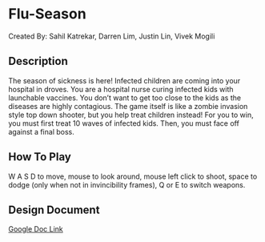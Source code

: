 # Flu-Season
  
Created By: Sahil Katrekar, Darren Lim, Justin Lin, Vivek Mogili  

## Description  
The season of sickness is here! Infected children are coming into your hospital in droves. You are a hospital nurse curing infected kids with launchable vaccines. You don’t want to get too close to the kids as the diseases are highly contagious. The game itself is like a zombie invasion style top down shooter, but you help treat children instead! For you to win, you must first treat 10 waves of infected kids. Then, you must face off against a final boss.  
  
## How To Play
W A S D to move, mouse to look around, mouse left click to shoot, space to dodge (only when not in invincibility frames), Q or E to switch weapons.  

## Design Document
[Google Doc Link](https://docs.google.com/document/d/1-0cg3eibD03GJkF_3u3YAPYANWyO2jH5hjTbonYtb4c/edit?usp=sharing)
